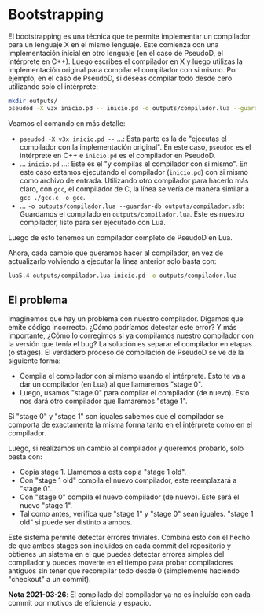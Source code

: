 # Bootstrapping #

El bootstrapping es una técnica que te permite implementar un compilador para
un lenguaje X en el mismo lenguaje. Este comienza con una implementación
inicial en otro lenguaje (en el caso de PseudoD, el intérprete en C++). Luego
escribes el compilador en X y luego utilizas la implementación original para
compilar el compilador con si mismo. Por ejemplo, en el caso de PseudoD, si
deseas compilar todo desde cero utilizando solo el intérprete:

```sh
mkdir outputs/
pseudod -X v3x inicio.pd -- inicio.pd -o outputs/compilador.lua --guardar-db outputs/compilador.sdb
```

Veamos el comando en más detalle:

- `pseudod -X v3x inicio.pd --` ...: Esta parte es la de "ejecutas el
  compilador con la implementación original". En este caso, `pseudod` es el
  intérprete en C++ e `inicio.pd` es el compilador en PseudoD.
- ... `inicio.pd` ...: Este es el "y compilas el compilador con si mismo". En
  este caso estamos ejecutando el compilador (`inicio.pd`) con si mismo como
  archivo de entrada. Utilizando otro compilador para hacerlo más claro, con
  `gcc`, el compilador de C, la línea se vería de manera similar a `gcc ./gcc.c
  -o gcc`.
- ... `-o outputs/compilador.lua --guardar-db outputs/compilador.sdb`:
  Guardamos el compilado en `outputs/compilador.lua`. Este es nuestro
  compilador, listo para ser ejecutado con Lua.

Luego de esto tenemos un compilador completo de PseudoD en Lua.

Ahora, cada cambio que queramos hacer al compilador, en vez de actualizarlo
volviendo a ejecutar la línea anterior solo basta con:

```sh
lua5.4 outputs/compilador.lua inicio.pd -o outputs/compilador.lua
```

## El problema ##

Imaginemos que hay un problema con nuestro compilador. Digamos que emite código
incorrecto. ¿Cómo podríamos detectar este error? Y más importante, ¿Cómo lo
corregimos si ya compilamos nuestro compilador con la versión que tenía el bug?
La solución es separar el compilador en etapas (o stages). El verdadero proceso
de compilación de PseudoD se ve de la siguiente forma:

- Compila el compilador con si mismo usando el intérprete. Esto te va a dar un
  compilador (en Lua) al que llamaremos "stage 0".
- Luego, usamos "stage 0" para compilar el compilador (de nuevo). Esto nos dará
  otro compilador que llamaremos "stage 1".

Si "stage 0" y "stage 1" son iguales sabemos que el compilador se comporta de
exactamente la misma forma tanto en el intérprete como en el compilador.

Luego, si realizamos un cambio al compilador y queremos probarlo, solo basta
con:

- Copia stage 1. Llamemos a esta copia "stage 1 old".
- Con "stage 1 old" compila el nuevo compilador, este reemplazará a "stage 0".
- Con "stage 0" compila el nuevo compilador (de nuevo). Este será el nuevo
  "stage 1".
- Tal como antes, verifica que "stage 1" y "stage 0" sean iguales. "stage 1
  old" si puede ser distinto a ambos.

Este sistema permite detectar errores triviales. Combina esto con el hecho de
que ambos stages son incluidos en cada commit del repositorio y obtienes un
sistema en el que puedes detectar errores simples del compilador y puedes
moverte en el tiempo para probar compiladores antiguos sin tener que recompilar
todo desde 0 (simplemente haciendo "checkout" a un commit).

**Nota 2021-03-26**: El compilado del compilador ya no es incluído con cada
commit por motivos de eficiencia y espacio.
